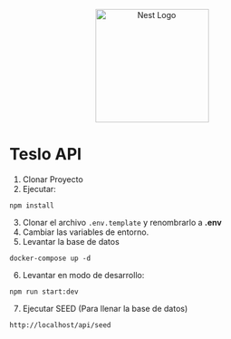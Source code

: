 <p align="center">
  <a href="http://nestjs.com/" target="blank"><img src="https://nestjs.com/img/logo-small.svg" width="200" alt="Nest Logo" /></a>
</p>

# Teslo API

1. Clonar Proyecto
2. Ejecutar:
``` 
npm install
```
3. Clonar el archivo ```.env.template``` y renombrarlo a __.env__
4. Cambiar las variables de entorno.
5. Levantar la base de datos
```
docker-compose up -d
``` 
6. Levantar en modo de desarrollo:
```
npm run start:dev
``` 
7. Ejecutar SEED (Para llenar la base de datos)
```
http://localhost/api/seed
```
